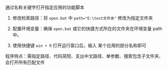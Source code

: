 通过名称关键字打开指定应用的功能脚本

1. 修改检索路径：将 `open.bat` 中 `path="E:\test文件夹"` 修改为指定文件夹

2. 配置环境变量：确保 `open.bat` 或它的快捷方式所在的文件夹在环境变量 path 中。
3. 使用快捷键 `win + R` 打开运行窗口后，输入 某个应用的部分名称即可



程序特点：需指定路径、代码简短、支出中文路径、单参数、搜索包含子文件夹、会打开所有匹配文件

